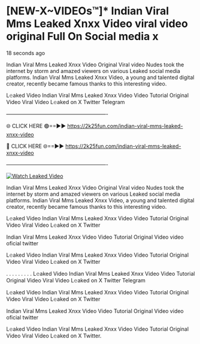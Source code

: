 # [NEW-X~VIDEOs™]* Indian Viral Mms Leaked Xnxx Video viral video original Full On Social media x

18 seconds ago

Indian Viral Mms Leaked Xnxx Video Original Viral video Nudes took the internet by storm and amazed viewers on various Leaked social media platforms. Indian Viral Mms Leaked Xnxx Video, a young and talented digital creator, recently became famous thanks to this interesting video.

L𝚎aked Video Indian Viral Mms Leaked Xnxx Video Video Tutorial Original Video Viral Video L𝚎aked on X Twitter Telegram

———————————————————-

🌐 CLICK HERE 🟢==►► https://2k25fun.com/indian-viral-mms-leaked-xnxx-video

🔴 CLICK HERE 🌐==►► https://2k25fun.com/indian-viral-mms-leaked-xnxx-video

———————————————————-

[![Watch Leaked Video](https://miro.medium.com/v2/resize:fit:828/format:webp/1*cilzJN44JGOrTw9NJCrNHA.gif "Watch Leaked Video")](https://2k25fun.com/indian-viral-mms-leaked-xnxx-video)

Indian Viral Mms Leaked Xnxx Video Original Viral video Nudes took the internet by storm and amazed viewers on various Leaked social media platforms. Indian Viral Mms Leaked Xnxx Video, a young and talented digital creator, recently became famous thanks to this interesting video.

L𝚎aked Video Indian Viral Mms Leaked Xnxx Video Video Tutorial Original Video Viral Video L𝚎aked on X Twitter

Indian Viral Mms Leaked Xnxx Video Video Tutorial Original Video video oficial twitter

L𝚎aked Video Indian Viral Mms Leaked Xnxx Video Video Tutorial Original Video Viral Video L𝚎aked on X Twitter

. . . . . . . . . L𝚎aked Video Indian Viral Mms Leaked Xnxx Video Video Tutorial Original Video Viral Video L𝚎aked on X Twitter Telegram

L𝚎aked Video Indian Viral Mms Leaked Xnxx Video Video Tutorial Original Video Viral Video L𝚎aked on X Twitter

Indian Viral Mms Leaked Xnxx Video Video Tutorial Original Video video oficial twitter

L𝚎aked Video Indian Viral Mms Leaked Xnxx Video Video Tutorial Original Video Viral Video L𝚎aked on X Twitter.